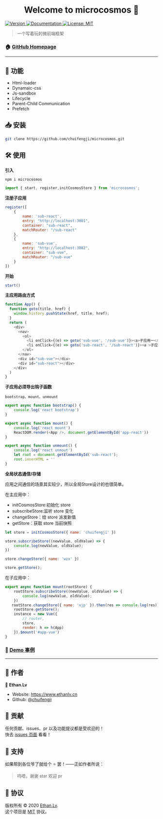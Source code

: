 <h1 align="center">Welcome to microcosmos 👋</h1>
<p>
  <a href="https://www.npmjs.com/package/microcosmos" target="_blank">
    <img alt="Version" src="https://img.shields.io/npm/v/microcosmos.svg">
  </a>
  <a href="https://juejin.im/post/6864381092061773831" target="_blank">
    <img alt="Documentation" src="https://img.shields.io/badge/documentation-yes-brightgreen.svg" />
  </a>
  <a href="https://github.com/chuifengji/microcosmos/blob/master/license.txt" target="_blank">
    <img alt="License: MIT" src="https://img.shields.io/badge/License-MIT-yellow.svg" />
  </a>
</p>

> 一个写着玩的微前端框架

### 🏠 [GitHub Homepage](https://github.com/chuifengji/microcosmos)

---

## 👊 功能

- Html-loader
- Dynamaic-css
- Js-sandbox
- Lifecycle
- Parent-Child Communication
- Prefetch

## 📥 安装

```sh
git clone https://github.com/chuifengji/microcosmos.git
```

## 🛠 使用

**引入**

```js
npm i microcosmos

import { start, register,initCosmosStore } from 'microcosmos';
```

**注册子应用**

```js
register([
    {
        name: 'sub-react',
        entry: "http://localhost:3001",
        container: "sub-react",
        matchRouter: "/sub-react"
    },
    {
        name: 'sub-vue',
        entry: "http://localhost:3002",
        container: "sub-vue",
        matchRouter: "/sub-vue"
    }
])
```

**开始**

```js
start()
```

**主应用路由方式**

```js
function App() {
  function goto(title, href) {
    window.history.pushState(href, title, href);
  }
  return (
    <div>
      <nav>
        <ol>
          <li onClick={(e) => goto('sub-vue', '/sub-vue')}><a>子应用一</a></li>
          <li onClick={(e) => goto('sub-react', '/sub-react')}><a >子应用二</a></li>
        </ol>
      </nav>
      <div id="sub-vue"></div>
      <div id="sub-react"></div>
    </div>
  )
}
```

**子应用必须导出钩子函数**

`bootstrap、mount、unmount`

```js
export async function bootstrap() {
    console.log('react bootstrap')
}

export async function mount() {
    console.log('react mount')
    ReactDOM.render(<App />, document.getElementById('app-react'))
}

export async function unmount() {
    console.log('react unmout')
    let root = document.getElementById('sub-react');
    root.innerHTML = ''
}
```

**全局状态通信/存储**

应用之间通信的场景其实较少，所以全局Store设计的也很简单。

在主应用中：

- initCosmosStore:初始化 store
- subscribeStore:监听 store 变化
- changeStore：给 store 派发新值
- getStore：获取 store 当前快照

```js
let store = initCosmosStore({ name: 'chuifengji' })

store.subscribeStore((newValue, oldValue) => {
    console.log(newValue, oldValue);
})

store.changeStore({ name: 'wzx' })

store.getStore();
```

在子应用中：

```js
export async function mount(rootStore) {
    rootStore.subscribeStore((newValue, oldValue) => {
        console.log(newValue, oldValue);
    })
   rootStore.changeStore({ name: 'xjp' }).then(res => console.log(res))
    rootStore.getStore();
    instance = new Vue({
        // router,
        store,
        render: h => h(App)
    }).$mount('#app-vue')
}
```

### 📌 [Demo 事例](https://github.com/chuifengji/microcosmos/tree/master/example)

---

## 👥 作者

👤 **Ethan.Lv**

* Website: https://www.ethanlv.cn
* Github: [@chuifengji](https://github.com/chuifengji)

## 🤝 贡献

任何贡献、issues、pr 以及功能提议都是受欢迎的！<br />快去 [issues 页面](https://github.com/chuifengji/microcosmos/issues) 看看！

## 🎉 支持

如果帮到各位爷了就给个 ⭐️ 罢！——正如作者所说：

> 呜唔，谢谢 star 欢迎 pr

## 📝 协议

版权所有 © 2020 [Ethan.Lv](https://github.com/chuifengji).<br />这个项目是 [MIT](https://github.com/chuifengji/microcosmos/blob/master/license.txt) 协议。
